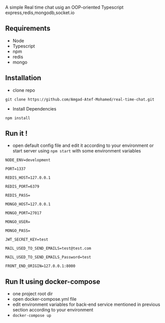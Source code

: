 A simple Real time chat usig an OOP-oriented Typescript express,redis,mongodb,socket.io

## Requirements
- Node
- Typescript
- npm
- redis
- mongo

## Installation
- clone repo

`git clone https://github.com/Amgad-Atef-Mohamed/real-time-chat.git`

- Install Dependencies

`npm install`

## Run it !
- open default config file and edit it according to your environment or start server using  `npm start` with some environment variables

`NODE_ENV=development`

`PORT=1337`

`REDIS_HOST=127.0.0.1`

`REDIS_PORT=6379`

`REDIS_PASS=`

`MONGO_HOST=127.0.0.1`

`MONGO_PORT=27017`

`MONGO_USER=`

`MONGO_PASS=`

`JWT_SECRET_KEY=test`

`MAIL_USED_TO_SEND_EMAILS=test@test.com`

`MAIL_USED_TO_SEND_EMAILS_Password=test`

`FRONT_END_ORIGIN=127.0.0.1:8000`

## Run It using docker-compose
- one project root dir 
- open docker-compose.yml file 
- edit environment variables for back-end service mentioned in previous section according to your environment
- `docker-compose up`
